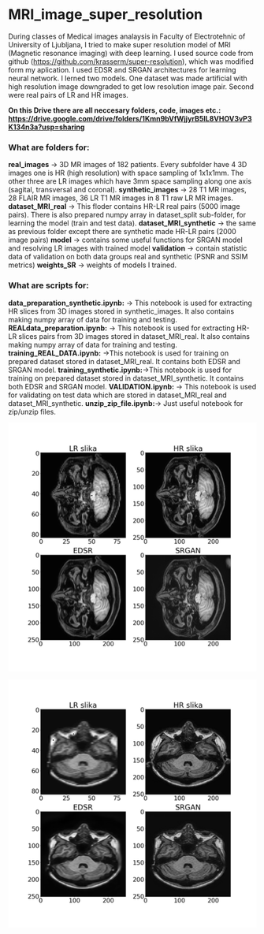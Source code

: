 # MRI_image_super_resolution
During classes of Medical images analaysis in Faculty of Electrotehnic of University of Ljubljana, I tried to make super resolution model of MRI (Magnetic resonance imaging) with deep learning. I used source code from github (https://github.com/krasserm/super-resolution), which was modified form my aplication.
I used EDSR and SRGAN architectures for learning neural network. I lerned two models. One dataset was made artificial with high resolution image downgraded to get low resolution image pair. Second were real pairs of LR and HR images.

**On this Drive there are all neccesary folders, code, images etc.:
https://drive.google.com/drive/folders/1Kmn9bVfWjjyrB5lL8VHOV3vP3K134n3a?usp=sharing**

### What are folders for:
**real_images** -> 3D MR images of 182 patients. Every subfolder have 4 3D images one is HR (high resolution) with space sampling of 1x1x1mm. The other three are LR images which have 3mm space sampling along one axis (sagital, transversal and coronal).
**synthetic_images** -> 28 T1 MR images, 28 FLAIR MR images, 36 LR T1 MR images in 8 T1 raw LR MR images.
**dataset_MRI_real** -> This floder contains HR-LR real pairs (5000 image pairs). There is also prepared numpy array in dataset_split sub-folder, for learning the model (train and test data).
**dataset_MRI_synthetic** -> the same as previous folder except there are synthetic made HR-LR pairs (2000 image pairs)
**model** -> contains some useful functions for SRGAN model and resolving LR images with trained model
**validation** -> contain statistic data of validation on both data groups real and synthetic (PSNR and SSIM metrics)
**weights_SR** -> weights of models I trained.

### What are scripts for:
**data_preparation_synthetic.ipynb:** -> This notebook is used for extracting HR slices from 3D images stored in synthetic_images. It also contains making numpy array of data for training and testing.
**REALdata_preparation.ipynb:** -> This notebook is used for extracting HR-LR slices pairs from 3D images stored in dataset_MRI_real. It also contains making numpy array of data for training and testing.
**training_REAL_DATA.ipynb:** ->This notebook is used for training on prepared dataset stored in dataset_MRI_real. It contains both EDSR and SRGAN model.
**training_synthetic.ipynb:**->This notebook is used for training on prepared dataset stored in dataset_MRI_synthetic. It contains both EDSR and SRGAN model.
**VALIDATION.ipynb:** -> This notebook is used for validating on test data which are stored in dataset_MRI_real and dataset_MRI_synthetic.
**unzip_zip_file.ipynb:**-> Just useful notebook for zip/unzip files.

![result-synthetic](synthetic.png)

![result-synthetic](real.png)
